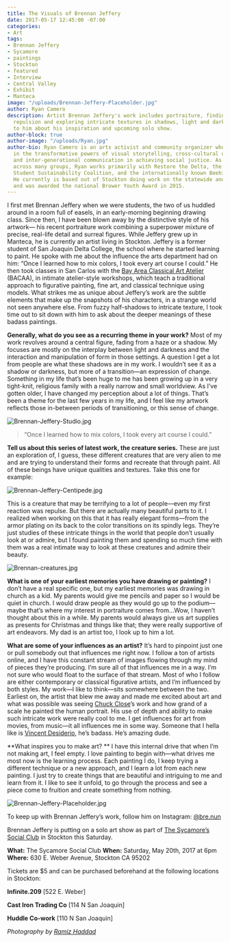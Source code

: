 ```yaml
---
title: The Visuals of Brennan Jeffery
date: 2017-05-17 12:45:00 -07:00
categories:
- Art
tags:
- Brennan Jeffery
- Sycamore
- paintings
- Stockton
- featured
- Interview
- Central Valley
- Exhibit
- Manteca
image: "/uploads/Brennan-Jeffery-Placeholder.jpg"
author: Ryan Camero
description: Artist Brennan Jeffery's work includes portraiture, finding beauty in
  repulsion and exploring intricate textures in shadows, light and darkness. We talk
  to him about his inspiration and upcoming solo show.
author-block: true
author-image: "/uploads/Ryan.jpg"
author-bio: Ryan Camero is an arts activist and community organizer who believes wholeheartedly
  in the transformative powers of visual storytelling, cross-cultural understanding,
  and inter-generational communication in achieving social justice. As a coalition-builder
  across many groups, Ryan works primarily with Restore the Delta, the statewide California
  Student Sustainability Coalition, and the internationally known Beehive Design Collective.
  He currently is based out of Stockton doing work on the statewide and national level
  and was awarded the national Brower Youth Award in 2015.
---
```


I first met Brennan Jeffery when we were students, the two of us huddled around in a room full of easels, in an early-morning beginning drawing class. Since then, I have been blown away by the distinctive style of his artwork— his recent portraiture work combining a superpower mixture of precise, real-life detail and surreal figures. While Jeffery grew up in Manteca, he is currently an artist living in Stockton. Jeffery is a former student of San Joaquin Delta College, the school where he started learning to paint. He spoke with me about the influence the arts department had on him: “Once I learned how to mix colors, I took every art course I could.” He then took classes in San Carlos with the [Bay Area Classical Art Atelier](http://www.bacaa.org/) (BACAA), in intimate atelier-style workshops, which teach a traditional approach to figurative painting, fine art, and classical technique using models. What strikes me as unique about Jeffery’s work are the subtle elements that make up the snapshots of his characters, in a strange world not seen anywhere else. From fuzzy half-shadows to intricate texture, I took time out to sit down with him to ask about the deeper meanings of these badass paintings.

**Generally, what do you see as a recurring theme in your work?**
Most of my work revolves around a central figure, fading from a haze or a shadow. My focuses are mostly on the interplay between light and darkness and the interaction and manipulation of form in those settings. A question I get a lot from people are what these shadows are in my work. I wouldn’t see it as a shadow or darkness, but more of a transition—an expression of change. Something in my life that’s been huge to me has been growing up in a very tight-knit, religious family with a really narrow and small worldview. As I’ve gotten older, I have changed my perception about a lot of things. That’s been a theme for the last few years in my life, and I feel like my artwork reflects those in-between periods of transitioning, or this sense of change.

![Brennan-Jeffery-Studio.jpg](/uploads/Brennan-Jeffery-Studio.jpg)

> “Once I learned how to mix colors, I took every art course I could.”

**Tell us about this series of latest work, the creature series.**
These are just an exploration of, I guess, these different creatures that are very alien to me and are trying to understand their forms and recreate that through paint. All of these beings have unique qualities and textures. Take this one for example:

![Brennan-Jeffery-Centipede.jpg](/uploads/Brennan-Jeffery-Centipede.jpg)

This is a creature that may be terrifying to a lot of people—even my first reaction was repulse. But there are actually many beautiful parts to it. I realized when working on this that it has really elegant forms—from the armor plating on its back to the color transitions on its spindly legs. They’re just studies of these intricate things in the world that people don’t usually look at or admire, but I found painting them and spending so much time with them was a real intimate way to look at these creatures and admire their beauty.

![Brennan-creatures.jpg](/uploads/Brennan-creatures.jpg)

**What is one of your earliest memories you have drawing or painting?**
I don’t have a real specific one, but my earliest memories was drawing in church as a kid. My parents would give me pencils and paper so I would be quiet in church. I would draw people as they would go up to the podium—maybe that’s where my interest in portraiture comes from...Wow, I haven’t thought about this in a while. My parents would always give us art supplies as presents for Christmas and things like that; they were really supportive of art endeavors. My dad is an artist too, I look up to him a lot.

**What are some of your influences as an artist?**
It’s hard to pinpoint just one or pull somebody out that influences me right now. I follow a ton of artists online, and I have this constant stream of images flowing through my mind of pieces they’re producing. I’m sure all of that influences me in a way. I’m not sure who would float to the surface of that stream. Most of who I follow are either contemporary or classical figurative artists, and I’m influenced by both styles. My work—I like to think—sits somewhere between the two. Earliest on, the artist that blew me away and made me excited about art and what was possible was seeing [Chuck Close](http://chuckclose.com/)’s work and how grand of a scale he painted the human portrait. His use of depth and ability to make such intricate work were really cool to me. I get influences for art from movies, from music—it all influences me in some way. Someone that I hella like is [Vincent Desiderio](http://www.vincent-desiderio.com/), he’s badass. He’s amazing dude.

**What inspires you to make art? **
I have this internal drive that when I’m not making art, I feel empty. I love painting to begin with—what drives me most now is the learning process. Each painting I do, I keep trying a different technique or a new approach, and I learn a lot from each new painting. I just try to create things that are beautiful and intriguing to me and learn from it. I like to see it unfold, to go through the process and see a piece come to fruition and create something from nothing.

![Brennan-Jeffery-Placeholder.jpg](/uploads/Brennan-Jeffery-Placeholder.jpg)

To keep up with Brennan Jeffery’s work, follow him on Instagram: [@bre.nun](https://www.instagram.com/bre.nun/)

Brennan Jeffery is putting on a solo art show as part of [The Sycamore’s Social Club](https://www.facebook.com/events/1818788141774290) in Stockton this Saturday.

**What:** The Sycamore Social Club
**When:** Saturday, May 20th, 2017 at 6pm
**Where:** 630 E. Weber Avenue, Stockton CA 95202

Tickets are $5 and can be purchased beforehand at the following locations in Stockton:

**Infinite.209**
\[522 E. Weber\]

**Cast Iron Trading Co**
\[114 N San Joaquin\]

**Huddle Co-work**
\[110 N San Joaquin\]

*Photography by [Ramiz Haddad](https://www.instagram.com/topramiz/)*